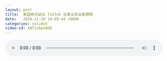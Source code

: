 ```yaml
---
layout: post
title:  美国再次延长 TikTok 在美业务出售期限
date:   2020-11-26 14:05:44 +0800
categories: solidot
video-id: XWTJukpXAdE
---
```


<audio src="/assets/311eacdd3f183e671cc886707a870d0e.mp3" style="width: 100%;" controls></audio>

